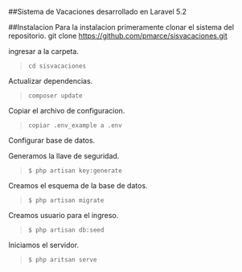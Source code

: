 ##Sistema de Vacaciones desarrollado en Laravel 5.2

##Instalacion
Para la instalacion primeramente clonar el sistema del repositorio.
git clone https://github.com/pmarce/sisvacaciones.git

ingresar a la carpeta.
> ```cd sisvacaciones```

Actualizar dependencias.
> ```composer update```

Copiar el archivo de configuracion.
> ```copiar .env_example a .env```

Configurar base de datos.

Generamos la llave de seguridad.
> ```$ php artisan key:generate```

Creamos el esquema de la base de datos.
> ```$ php artisan migrate```

Creamos usuario para el ingreso.
> ```$ php artisan db:seed```

Iniciamos el servidor.
> ```$ php aritsan serve```
